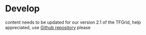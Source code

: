 # Develop
content needs to be updated for our version 2.1 of the TFGrid, help appreciated, use [Github repository](https://github.com/threefoldfoundation/info_gridmanual) please